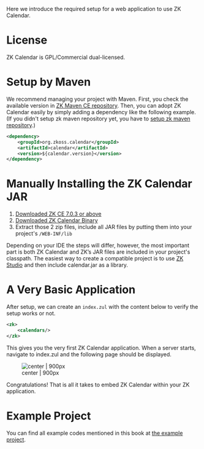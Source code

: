 Here we introduce the required setup for a web application to use ZK
Calendar.

# License

ZK Calendar is GPL/Commercial dual-licensed.

# Setup by Maven

We recommend managing your project with Maven. First, you check the
available version in [ZK Maven CE
repository](https://mavensync.zkoss.org/maven2/org/zkoss/calendar/calendar/).
Then, you can adopt ZK Calendar easily by simply adding a dependency
like the following example. (If you didn't setup zk maven repository
yet, you have to [ setup zk maven
repository](ZK_Installation_Guide/Setting_up_IDE/Maven/Use_ZK_Maven_Artifacts/Resolving_ZK_Framework_Artifacts_via_Maven#How_to_Use_ZK_Maven_Repository).)

``` xml
<dependency>
    <groupId>org.zkoss.calendar</groupId>
    <artifactId>calendar</artifactId>
    <version>${calendar.version}</version>
</dependency>
```

# Manually Installing the ZK Calendar JAR

1.  [Downloaded ZK CE 7.0.3 or
    above](http://www.zkoss.org/download/zk.dsp)
2.  [Downloaded ZK Calendar
    Binary](http://www.zkoss.org/download/zkcalendar.dsp)
3.  Extract those 2 zip files, include all JAR files by putting them
    into your project's `/WEB-INF/lib`

Depending on your IDE the steps will differ, however, the most important
part is both ZK Calendar and ZK’s JAR files are included in your
project's classpath. The easiest way to create a compatible project is
to use [ZK Studio](http://www.zkoss.org/download/zkstudio.dsp) and then
include calendar.jar as a library.

# A Very Basic Application

After setup, we can create an `index.zul` with the content below to
verify the setup works or not.

``` xml
<zk>
    <calendars/>
</zk>
```

This gives you the very first ZK Calendar application. When a server
starts, navigate to index.zul and the following page should be
displayed.

<figure>
<img src="ZKCalEss_Simple_calendar_application.png"
title=" center | 900px" />
<figcaption> center | 900px</figcaption>
</figure>

Congratulations! That is all it takes to embed ZK Calendar within your
ZK application.

# Example Project

You can find all example codes mentioned in this book at [the example
project](https://github.com/zkoss/zkcalendar/tree/master/essentials).
